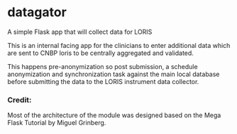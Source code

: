 # datagator

A simple Flask app that will collect data for LORIS

This is an internal facing app for the clinicians to enter additional data which are sent to CNBP loris to be centrally aggregated and validated. 

This happens pre-anonymization so post submission, a schedule anonymization and synchronization task against the main local database before submitting the data to the LORIS instrument data collector. 

### Credit: 
Most of the architecture of the module was designed based on the Mega Flask Tutorial by Miguel Grinberg. 
